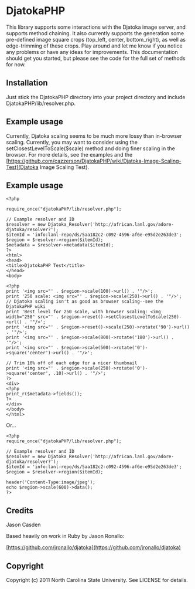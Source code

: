 DjatokaPHP
==============

This library supports some interactions with the Djatoka image server, and supports method chaining. It also currently supports the generation some pre-defined image square crops (top_left, center, bottom_right), as well as edge-trimming of these crops. Play around and let me know if you notice any problems or have any ideas for improvements. This documentation should get you started, but please see the code for the full set of methods for now.

Installation
--------------

Just stick the DjatokaPHP directory into your project directory and include DjatokaPHP/lib/resolver.php.

Example usage
--------------
Currently, Djatoka scaling seems to be much more lossy than in-browser scaling. Currently, you may want to consider using the setClosestLevelToScale($scale) method and doing finer scaling in the browser. For more details, see the examples and the [https://github.com/cazzerson/DjatokaPHP/wiki/Djatoka-Image-Scaling-Test](Djatoka Image Scaling Test).

Example usage
--------------

    <?php

    require_once("djatokaPHP/lib/resolver.php");

    // Example resolver and ID
    $resolver = new Djatoka_Resolver('http://african.lanl.gov/adore-djatoka/resolver?');
    $itemId = 'info:lanl-repo/ds/5aa182c2-c092-4596-af6e-e95d2e263de3';
    $region = $resolver->region($itemId);
    $metadata = $resolver->metadata($itemId);
    ?>
    <html>
    <head>
    <title>DjatokaPHP Test</title>
    </head>
    <body>

    <?php
    print '<img src="' . $region->scale(100)->url() . '"/>';
    print '250 scale: <img src="' . $region->scale(250)->url() . '"/>';
    // Djatoka scaling isn't as good as browser scaling--see the DjatokaPHP wiki
    print 'Best level for 250 scale, with browser scaling: <img width="250" src="' . $region->reset()->setClosestLevelToScale(250)->url() . '"/>';
    print '<img src="' . $region->reset()->scale(250)->rotate('90')->url() . '"/>';
    print '<img src="' . $region->scale(800)->rotate('180')->url() . '"/>';
    print '<img src="' . $region->scale(500)->rotate('0')->square('center')->url() . '"/>';

    // Trim 10% off of each edge for a nicer thumbnail
    print '<img src="' . $region->scale(250)->rotate('0')->square('center', .10)->url() . '"/>';
    ?>
    <div>
    <?php
    print_r($metadata->fields());
    ?>
    </div>
    </body>
    </html>



Or...


    <?php
    require_once("djatokaPHP/lib/resolver.php");

    // Example resolver and ID
    $resolver = new Djatoka_Resolver('http://african.lanl.gov/adore-djatoka/resolver?');
    $itemId = 'info:lanl-repo/ds/5aa182c2-c092-4596-af6e-e95d2e263de3';
    $region = $resolver->region($itemId);

    header('Content-Type:image/jpeg');
    echo $region->scale(600)->data();
    ?>

Credits
---------

Jason Casden

Based heavily on work in Ruby by Jason Ronallo:

[https://github.com/jronallo/djatoka](https://github.com/jronallo/djatoka)

Copyright
----------

Copyright (c) 2011 North Carolina State University. See LICENSE for details.

